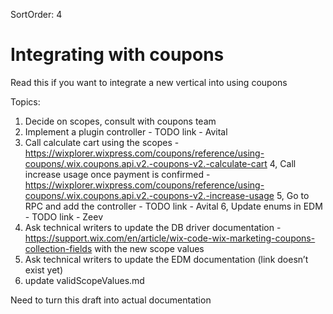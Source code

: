 SortOrder: 4
# Integrating with coupons

Read this if you want to integrate a new vertical into using coupons

Topics:
1. Decide on scopes, consult with coupons team
2. Implement a plugin controller - TODO link - Avital
3. Call calculate cart using the scopes - https://wixplorer.wixpress.com/coupons/reference/using-coupons/.wix.coupons.api.v2.-coupons-v2.-calculate-cart
4, Call increase usage once payment is confirmed - https://wixplorer.wixpress.com/coupons/reference/using-coupons/.wix.coupons.api.v2.-coupons-v2.-increase-usage
5, Go to RPC and add the controller - TODO link - Avital
6, Update enums in EDM - TODO link - Zeev
7. Ask technical writers to update the DB driver documentation - https://support.wix.com/en/article/wix-code-wix-marketing-coupons-collection-fields with the new scope values
8. Ask technical writers to update the EDM documentation (link doesn’t exist yet)
9. update validScopeValues.md

Need to turn this draft into actual documentation